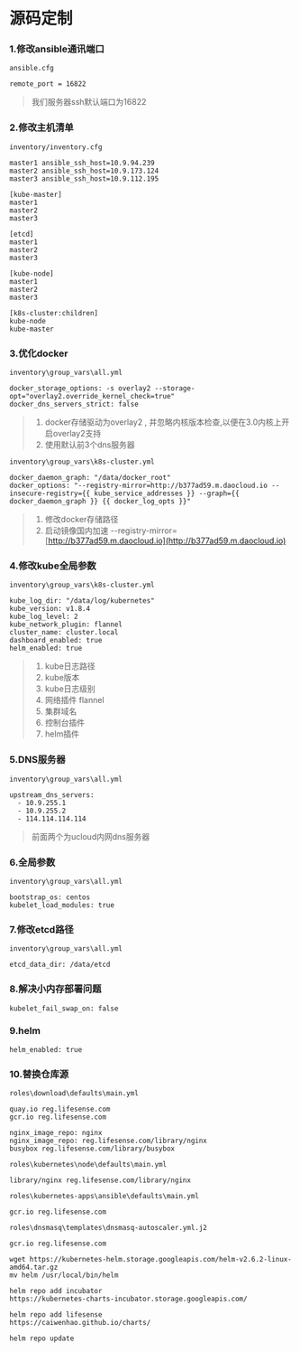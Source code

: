 # 源码定制

### 1.修改ansible通讯端口

`ansible.cfg`

```
remote_port = 16822
```

> 我们服务器ssh默认端口为16822

### 2.修改主机清单

`inventory/inventory.cfg`

```
master1 ansible_ssh_host=10.9.94.239
master2 ansible_ssh_host=10.9.173.124
master3 ansible_ssh_host=10.9.112.195

[kube-master]
master1
master2
master3

[etcd]
master1
master2
master3

[kube-node]
master1
master2
master3

[k8s-cluster:children]
kube-node
kube-master
```

### 3.优化docker

`inventory\group_vars\all.yml`

```
docker_storage_options: -s overlay2 --storage-opt="overlay2.override_kernel_check=true"
docker_dns_servers_strict: false
```

> 1. docker存储驱动为overlay2 , 并忽略内核版本检查,以便在3.0内核上开启overlay2支持
> 2. 使用默认前3个dns服务器

`inventory\group_vars\k8s-cluster.yml`

```
docker_daemon_graph: "/data/docker_root"
docker_options: "--registry-mirror=http://b377ad59.m.daocloud.io --insecure-registry={{ kube_service_addresses }} --graph={{ docker_daemon_graph }} {{ docker_log_opts }}"
```

> 1. 修改docker存储路径
> 2. 启动镜像国内加速  --registry-mirror=[http://b377ad59.m.daocloud.io](http://b377ad59.m.daocloud.io)

### 4.修改kube全局参数

`inventory\group_vars\k8s-cluster.yml`

```
kube_log_dir: "/data/log/kubernetes"
kube_version: v1.8.4
kube_log_level: 2
kube_network_plugin: flannel
cluster_name: cluster.local
dashboard_enabled: true
helm_enabled: true
```

> 1. kube日志路径
> 2. kube版本
> 3. kube日志级别
> 4. 网络插件 flannel
> 5. 集群域名
> 6. 控制台插件
> 7. helm插件

### 5.DNS服务器

`inventory\group_vars\all.yml`

```
upstream_dns_servers:
  - 10.9.255.1
  - 10.9.255.2
  - 114.114.114.114
```

> 前面两个为ucloud内网dns服务器

### 6.全局参数

`inventory\group_vars\all.yml`

```
bootstrap_os: centos
kubelet_load_modules: true
```

### 7.修改etcd路径

`inventory\group_vars\all.yml`

```
etcd_data_dir: /data/etcd
```

### 8.解决小内存部署问题

```
kubelet_fail_swap_on: false
```

### 9.helm

```
helm_enabled: true
```

### 10.替换仓库源

`roles\download\defaults\main.yml`

```
quay.io reg.lifesense.com
gcr.io reg.lifesense.com
```

```
nginx_image_repo: nginx
nginx_image_repo: reg.lifesense.com/library/nginx
busybox reg.lifesense.com/library/busybox
```

`roles\kubernetes\node\defaults\main.yml`

```
library/nginx reg.lifesense.com/library/nginx
```

`roles\kubernetes-apps\ansible\defaults\main.yml`

```
gcr.io reg.lifesense.com
```

`roles\dnsmasq\templates\dnsmasq-autoscaler.yml.j2`

```
gcr.io reg.lifesense.com
```

```
wget https://kubernetes-helm.storage.googleapis.com/helm-v2.6.2-linux-amd64.tar.gz
mv helm /usr/local/bin/helm
```

```
helm repo add incubator 
https://kubernetes-charts-incubator.storage.googleapis.com/

helm repo add lifesense 
https://caiwenhao.github.io/charts/

helm repo update
```



